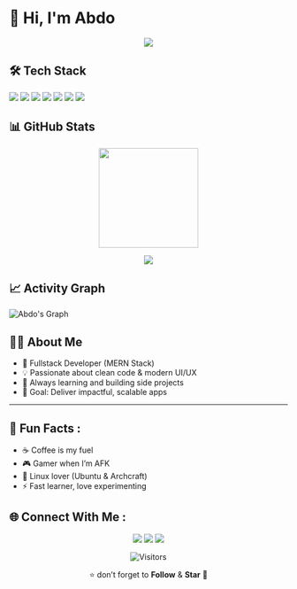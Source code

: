 # 👋 Hi, I'm Abdo  

<p align="center">
  <img src="https://i.giphy.com/dMLmQfCO7lCA2gX3tw.webp" />
</p>




<div>


## 🛠️ Tech Stack  
<p>
  <img src="https://img.shields.io/badge/HTML5-E34F26?style=for-the-badge&logo=html5&logoColor=white" />
  <img src="https://img.shields.io/badge/CSS3-1572B6?style=for-the-badge&logo=css3&logoColor=white" />
  <img src="https://img.shields.io/badge/JavaScript-323330?style=for-the-badge&logo=javascript&logoColor=F7DF1E" />
  <img src="https://img.shields.io/badge/React-20232A?style=for-the-badge&logo=react&logoColor=61DAFB" />
  <img src="https://img.shields.io/badge/Node.js-43853D?style=for-the-badge&logo=node.js&logoColor=white" />
  <img src="https://img.shields.io/badge/Express.js-000000?style=for-the-badge&logo=express&logoColor=white" />
  <img src="https://img.shields.io/badge/MongoDB-4EA94B?style=for-the-badge&logo=mongodb&logoColor=white" />
  
</p>
</div>


## 📊 GitHub Stats  
<p align="center">
  <img src="https://github-readme-stats.vercel.app/api?username=mouaiz-09&show_icons=true&theme=radical" height="180em" />

</p>

<p align="center">
  <img src="https://github-readme-stats.vercel.app/api/top-langs/?username=mouaiz-09&layout=compact&theme=radical" />
</p>



## 📈 Activity Graph  
![Abdo's Graph](https://github-readme-activity-graph.vercel.app/graph?username=mouaiz-09&theme=react-dark&hide_border=true&area=true)



## 🧑‍💻 About Me  
- 🚀 Fullstack Developer (MERN Stack)  
- 💡 Passionate about clean code & modern UI/UX  
- 🌱 Always learning and building side projects  
- 🎯 Goal: Deliver impactful, scalable apps  

---

## 🎉 Fun Facts  :
- ☕ Coffee is my fuel  
- 🎮 Gamer when I’m AFK  
- 🐧 Linux lover (Ubuntu & Archcraft)  
- ⚡ Fast learner, love experimenting  



## 🌐 Connect With Me :
<div align="center">
  <a href="mailto:rlqyyn@gmail.com"><img src="https://img.shields.io/badge/Email-rlqyyn%40gmail.com-red?style=for-the-badge&logo=gmail&logoColor=white" /></a>
  <a href="https://github.com/mouaiz-09/"><img src="https://img.shields.io/badge/GitHub-100000?style=for-the-badge&logo=github&logoColor=white" /></a>
   <a href="https://www.instagram.com/mouaiz.1/"><img src="https://img.shields.io/badge/Instagram-E4405F?style=for-the-badge&logo=instagram&logoColor=white" /></a>

</p>

 <div align="center">
  
![Visitors](https://komarev.com/ghpvc/?username=mouaiz-09&label=Profile+Views&color=2F81F7&style=flat-square)  

⭐️  don’t forget to **Follow** & **Star** 🙌
